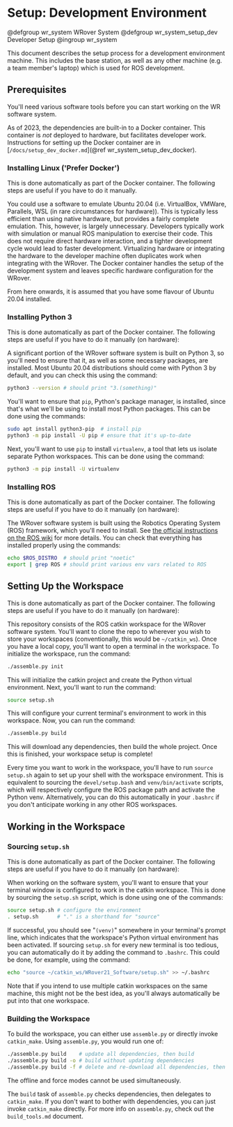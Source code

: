 # Setup: Development Environment

@defgroup wr_system WRover System
@defgroup wr_system_setup_dev Developer Setup
@ingroup wr_system

This document describes the setup process for a development environment machine.
This includes the base station, as well as any other machine (e.g. a team member's laptop) which is used for ROS development.

## Prerequisites

You'll need various software tools before you can start working on the WR software system.

As of 2023, the dependencies are built-in to a Docker container.  This container is *not* deployed to hardware, but facilitates developer work.
Instructions for setting up the Docker container are in [`/docs/setup_dev_docker.md`](@ref wr_system_setup_dev_docker).

### Installing Linux ('Prefer Docker')

This is done automatically as part of the Docker container.  The following steps are useful if you have to do it manually.

You could use a software to emulate Ubuntu 20.04 (i.e. VirtualBox, VMWare, Parallels, WSL (in rare circumstances for hardware)).  This is typically less efficient than using native hardware, but provides a fairly complete emulation.  This, however, is largely unnecessary.  Developers typically work with simulation or manual ROS manipulation to exercise their code.  This does not require direct hardware interaction, and a tighter development cycle would lead to faster development.  Virtualizing hardware or integrating the hardware to the developer machine often duplicates work when integrating with the WRover.  The Docker container handles the setup of the development system and leaves specific hardware configuration for the WRover.

From here onwards, it is assumed that you have some flavour of Ubuntu 20.04 installed.

### Installing Python 3

This is done automatically as part of the Docker container.  The following steps are useful if you have to do it manually (on hardware):

A significant portion of the WRover software system is built on Python 3, so you'll need to ensure that it, as well as some necessary packages, are installed.
Most Ubuntu 20.04 distributions should come with Python 3 by default, and you can check this using the command:

```sh
python3 --version # should print "3.(something)"
```

You'll want to ensure that `pip`, Python's package manager, is installed, since that's what we'll be using to install most Python packages.
This can be done using the commands:

```sh
sudo apt install python3-pip  # install pip
python3 -m pip install -U pip # ensure that it's up-to-date
```

Next, you'll want to use `pip` to install `virtualenv`, a tool that lets us isolate separate Python workspaces.
This can be done using the command:

```sh
python3 -m pip install -U virtualenv
```

### Installing ROS

This is done automatically as part of the Docker container.  The following steps are useful if you have to do it manually (on hardware):

The WRover software system is built using the Robotics Operating System (ROS) framework, which you'll need to install.
See [the official instructions on the ROS wiki](http://wiki.ros.org/noetic/Installation/Ubuntu) for more details.
You can check that everything has installed properly using the commands:

```sh
echo $ROS_DISTRO  # should print "noetic"
export | grep ROS # should print various env vars related to ROS
```

## Setting Up the Workspace

This is done automatically as part of the Docker container.  The following steps are useful if you have to do it manually (on hardware):

This repository consists of the ROS catkin workspace for the WRover software system.
You'll want to clone the repo to wherever you wish to store your workspaces (conventionally, this would be `~/catkin_ws`).
Once you have a local copy, you'll want to open a terminal in the workspace.
To initialize the workspace, run the command:

```sh
./assemble.py init
```

This will initialize the catkin project and create the Python virtual environment.
Next, you'll want to run the command:

```sh
source setup.sh
```

This will configure your current terminal's environment to work in this workspace.
Now, you can run the command:

```sh
./assemble.py build
```

This will download any dependencies, then build the whole project.
Once this is finished, your workspace setup is complete!

Every time you want to work in the workspace, you'll have to run `source setup.sh` again to set up your shell with the workspace environment.
This is equivalent to sourcing the `devel/setup.bash` and `venv/bin/activate` scripts, which will respectively configure the ROS package path and activate the Python venv.
Alternatively, you can do this automatically in your `.bashrc` if you don't anticipate working in any other ROS workspaces.

## Working in the Workspace

### Sourcing `setup.sh`

This is done automatically as part of the Docker container.  The following steps are useful if you have to do it manually (on hardware):

When working on the software system, you'll want to ensure that your terminal window is configured to work in the catkin workspace.
This is done by sourcing the `setup.sh` script, which is done using one of the commands:

```sh
source setup.sh # configure the environment
. setup.sh      # "." is a shorthand for "source"
```

If successful, you should see "`(venv)`" somewhere in your terminal's prompt line, which indicates that the workspace's Python virtual environment has been activated.
If sourcing `setup.sh` for every new terminal is too tedious, you can automatically do it by adding the command to `.bashrc`.
This could be done, for example, using the command:

```sh
echo "source ~/catkin_ws/WRover21_Software/setup.sh" >> ~/.bashrc
```

Note that if you intend to use multiple catkin workspaces on the same machine, this might not be the best idea, as you'll always automatically be put into that one workspace.

### Building the Workspace

To build the workspace, you can either use `assemble.py` or directly invoke `catkin_make`.
Using `assemble.py`, you would run one of:

```sh
./assemble.py build    # update all dependencies, then build
./assemble.py build -o # build without updating dependencies
./assemble.py build -f # delete and re-download all dependencies, then build
```

The offline and force modes cannot be used simultaneously.

The `build` task of `assemble.py` checks dependencies, then delegates to `catkin_make`.
If you don't want to bother with dependencies, you can just invoke `catkin_make` directly.
For more info on `assemble.py`, check out the `build_tools.md` document.

